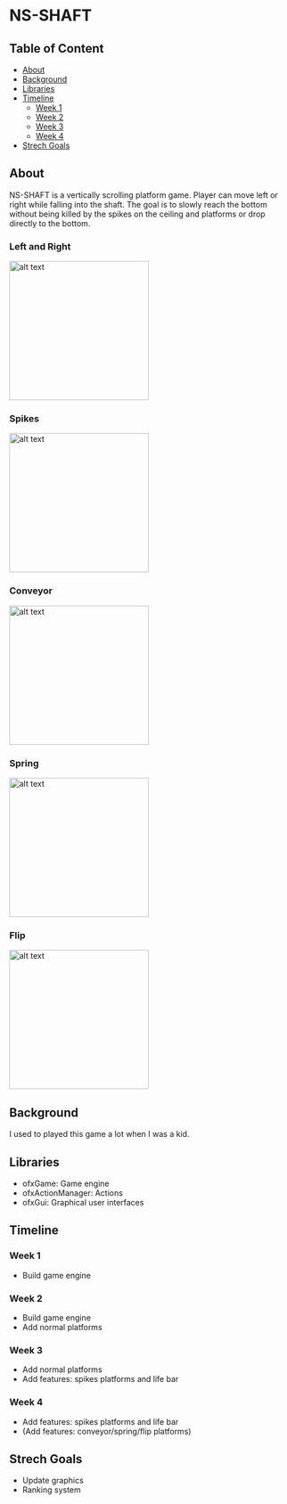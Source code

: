 # NS-SHAFT

## Table of Content
<!-- TOC -->

- [About](#about)
- [Background](#background)
- [Libraries](#libraries)
- [Timeline](#timeline)
  * [Week 1](#week-1)
  * [Week 2](#week-2)
  * [Week 3](#week-3)
  * [Week 4](#week-4)
- [Strech Goals](#strech-goals)

<!-- /TOC -->

## About

NS-SHAFT is a vertically scrolling platform game. Player can move left or right while falling into the shaft. The goal is to slowly reach the bottom without being killed by the spikes on the ceiling and platforms or drop directly to the bottom.

### Left and Right                   

<img src="https://github.com/CS126FA19/serious-snakes-914-Chu/blob/master/leftright.gif" alt="alt text" width="250" height="250">

### Spikes

<img src="https://github.com/CS126FA19/serious-snakes-914-Chu/blob/master/spike.gif" alt="alt text" width="250" height="250">


### Conveyor

<img src="https://github.com/CS126FA19/serious-snakes-914-Chu/blob/master/conveyor.gif" alt="alt text" width="250" height="250">

### Spring

<img src="https://github.com/CS126FA19/serious-snakes-914-Chu/blob/master/spring.gif" alt="alt text" width="250" height="250">

### Flip

<img src="https://github.com/CS126FA19/serious-snakes-914-Chu/blob/master/flip.gif" alt="alt text" width="250" height="250">


## Background

I used to played this game a lot when I was a kid.

## Libraries

- ofxGame: Game engine
- ofxActionManager: Actions
- ofxGui: Graphical user interfaces

## Timeline

### Week 1
- Build game engine
### Week 2
- Build game engine
- Add normal platforms
### Week 3
- Add normal platforms
- Add features: spikes platforms and life bar
### Week 4
- Add features: spikes platforms and life bar
- (Add features: conveyor/spring/flip platforms)
  
## Strech Goals

- Update graphics
- Ranking system
